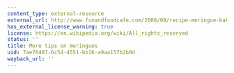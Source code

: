 ```yaml
---
content_type: external-resource
external_url: http://www.funandfoodcafe.com/2008/08/recipe-meringue-baking-perfect-tips.html
has_external_license_warning: true
license: https://en.wikipedia.org/wiki/All_rights_reserved
status: ''
title: More tips on meringues
uid: 7ae76487-6c54-4551-bb16-a9aa157b2b0d
wayback_url: ''
---
```

